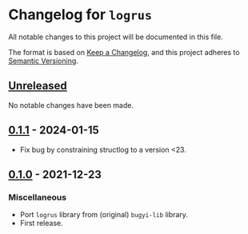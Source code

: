# Changelog for `logrus`

All notable changes to this project will be documented in this file.

The format is based on [Keep a Changelog], and this project adheres to
[Semantic Versioning].

[Keep a Changelog]: https://keepachangelog.com/en/1.0.0/
[Semantic Versioning]: https://semver.org/


## [Unreleased](https://github.com/python-boltons/logrus/compare/0.1.1...HEAD)

No notable changes have been made.

## [0.1.1](https://github.com/python-boltons/logrus/compare/0.1.0...0.1.1) - 2024-01-15

* Fix bug by constraining structlog to a version <23.

## [0.1.0](https://github.com/python-boltons/logrus/releases/tag/0.1.0) - 2021-12-23

### Miscellaneous

* Port `logrus` library from (original) `bugyi-lib` library.
* First release.
